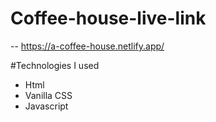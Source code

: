 # Coffee-house-live-link
-- https://a-coffee-house.netlify.app/

#Technologies I used
- Html
- Vanilla CSS
- Javascript
